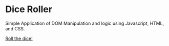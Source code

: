 # Dice Roller

Simple Application of DOM Manipulation and logic using Javascript, HTML, and CSS.

<a href="https://ramoj745.github.io/dom-mp-dice/">Roll the dice!</a>
